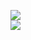 [![](https://img.shields.io/badge/Made%20With-Github%20Spray-lightgrey.svg?style=for-the-badge&logo=github)](https://github.com/Annihil/github-spray#2347)  
[![](https://i.imgur.com/2DrTn0Z.gif)](https://github.com/Annihil/github-spray)